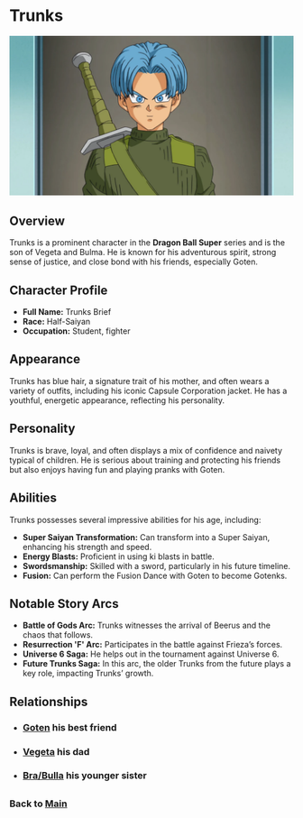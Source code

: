 # Trunks


![alt text](image-1.png)

## Overview
Trunks is a prominent character in the **Dragon Ball Super** series and is the son of Vegeta and Bulma. He is known for his adventurous spirit, strong sense of justice, and close bond with his friends, especially Goten.

## Character Profile

- **Full Name:** Trunks Brief
- **Race:** Half-Saiyan
- **Occupation:** Student, fighter


## Appearance
Trunks has blue hair, a signature trait of his mother, and often wears a variety of outfits, including his iconic Capsule Corporation jacket. He has a youthful, energetic appearance, reflecting his personality.

## Personality
Trunks is brave, loyal, and often displays a mix of confidence and naivety typical of children. He is serious about training and protecting his friends but also enjoys having fun and playing pranks with Goten. 

## Abilities
Trunks possesses several impressive abilities for his age, including:

- **Super Saiyan Transformation:** Can transform into a Super Saiyan, enhancing his strength and speed.
- **Energy Blasts:** Proficient in using ki blasts in battle.
- **Swordsmanship:** Skilled with a sword, particularly in his future timeline.
- **Fusion:** Can perform the Fusion Dance with Goten to become Gotenks.

## Notable Story Arcs
- **Battle of Gods Arc:** Trunks witnesses the arrival of Beerus and the chaos that follows.
- **Resurrection 'F' Arc:** Participates in the battle against Frieza’s forces.
- **Universe 6 Saga:** He helps out in the tournament against Universe 6.
- **Future Trunks Saga:** In this arc, the older Trunks from the future plays a key role, impacting Trunks’ growth.

## Relationships

- ### **[Goten](goku/goten.md)** his best friend 
- ### **[Vegeta](vegeta.md)** his dad
- ### **[Bra/Bulla](bra.md)** his younger sister


##

### Back to **[Main](DBZkids/mainfile.md)**
